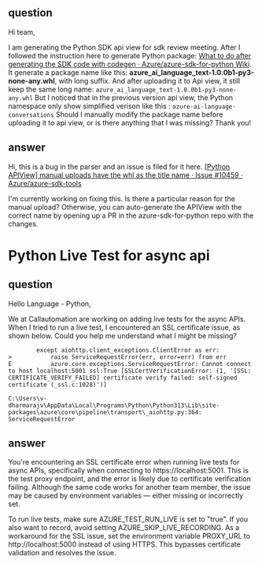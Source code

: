 ## question 
Hi team,

I am generating the Python SDK api view for sdk review meeting. After I followed the instruction here to generate Python package: [What to do after generating the SDK code with codegen · Azure/azure-sdk-for-python Wiki](https://github.com/Azure/azure-sdk-for-python/wiki/What-to-do-after-generating-the-SDK-code-with-codegen#how-to-create-package). It generate a package name like this: **azure_ai_language_text-1.0.0b1-py3-none-any.whl**, with long suffix. And after uploading it to Api view, it still keep the same long name:
`azure_ai_language_text-1.0.0b1-py3-none-any.whl`
But I noticed that in the previous version api view, the Python namespace only show simplified verison like this :
`azure-ai-language-conversations`
Should I manually modify the package name before uploading it to api view, or is there anything that I was missing? Thank you!

## answer
Hi, this is a bug in the parser and an issue is filed for it here. [[Python APIView\] manual uploads have the whl as the title name · Issue #10459 · Azure/azure-sdk-tools](https://github.com/Azure/azure-sdk-tools/issues/10459)

I'm currently working on fixing this. Is there a particular reason for the manual upload? Otherwise, you can auto-generate the APIView with the correct name by opening up a PR in the azure-sdk-for-python repo with the changes.

# Python Live Test for async api

## question 
Hello Language - Python,

We at Callautomation are working on adding live tests for the async APIs. When I tried to run a live test, I encountered an SSL certificate issue, as shown below. Could you help me understand what I might be missing?

```
        except aiohttp.client_exceptions.ClientError as err:
>           raise ServiceRequestError(err, error=err) from err
E           azure.core.exceptions.ServiceRequestError: Cannot connect to host localhost:5001 ssl:True [SSLCertVerificationError: (1, '[SSL: CERTIFICATE_VERIFY_FAILED] certificate verify failed: self-signed certificate (_ssl.c:1028)')]

C:\Users\v-dharmarajv\AppData\Local\Programs\Python\Python313\Lib\site-packages\azure\core\pipeline\transport\_aiohttp.py:364: ServiceRequestError
```

## answer
You're encountering an SSL certificate error when running live tests for async APIs, specifically when connecting to https://localhost:5001. This is the test proxy endpoint, and the error is likely due to certificate verification failing. Although the same code works for another team member, the issue may be caused by environment variables — either missing or incorrectly set.

To run live tests, make sure AZURE_TEST_RUN_LIVE is set to "true". If you also want to record, avoid setting AZURE_SKIP_LIVE_RECORDING. As a workaround for the SSL issue, set the environment variable PROXY_URL to http://localhost:5000 instead of using HTTPS. This bypasses certificate validation and resolves the issue.
